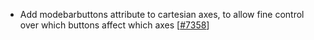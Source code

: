 - Add modebarbuttons attribute to cartesian axes, to allow fine control over which buttons affect which axes [[#7358](https://github.com/plotly/plotly.js/pull/7358)]
